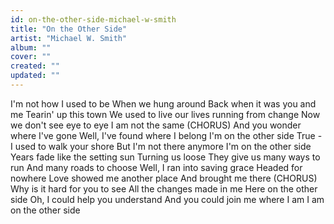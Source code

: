 ```yaml
---
id: on-the-other-side-michael-w-smith
title: "On the Other Side"
artist: "Michael W. Smith"
album: ""
cover: ""
created: ""
updated: ""
---
```


I'm not how I used to be
When we hung around
Back when it was you and me
Tearin' up this town
We used to live our lives running from change
Now we don't see eye to eye
I am not the same
(CHORUS)
And you wonder where I've gone
Well, I've found where I belong
I'm on the other side
True - I used to walk your shore
But I'm not there anymore
I'm on the other side
Years fade like the setting sun
Turning us loose
They give us many ways to run
And many roads to choose
Well, I ran into saving grace
Headed for nowhere
Love showed me another place
And brought me there
(CHORUS)
Why is it hard for you to see
All the changes made in me
Here on the other side
Oh, I could help you understand
And you could join me where I am
I am on the other side